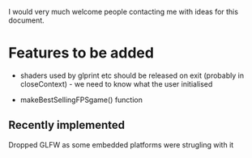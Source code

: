 I would very much welcome people contacting me with ideas for this document.

# Features to be added

* shaders used by glprint etc should be released on exit (probably in
	closeContext) - we need to know what the user initialised 

* makeBestSellingFPSgame() function



## Recently implemented

Dropped GLFW as some embedded platforms were strugling with it